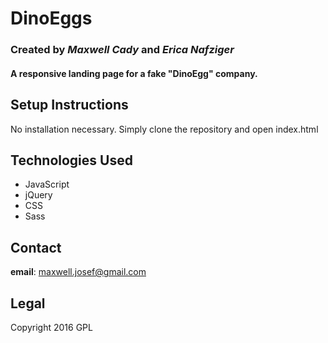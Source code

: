 # DinoEggs
### Created by _Maxwell Cady_ and _Erica Nafziger_
#### A responsive landing page for a fake "DinoEgg" company.

## Setup Instructions
No installation necessary. Simply clone the repository and open index.html

## Technologies Used

* JavaScript
* jQuery
* CSS
* Sass

## Contact
**email**: maxwell.josef@gmail.com

## Legal
Copyright 2016 GPL

